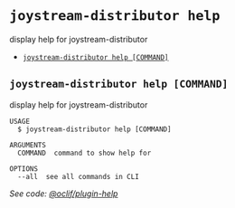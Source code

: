 `joystream-distributor help`
============================

display help for joystream-distributor

* [`joystream-distributor help [COMMAND]`](#joystream-distributor-help-command)

## `joystream-distributor help [COMMAND]`

display help for joystream-distributor

```
USAGE
  $ joystream-distributor help [COMMAND]

ARGUMENTS
  COMMAND  command to show help for

OPTIONS
  --all  see all commands in CLI
```

_See code: [@oclif/plugin-help](https://github.com/oclif/plugin-help/blob/v3.3.1/src/commands/help.ts)_
